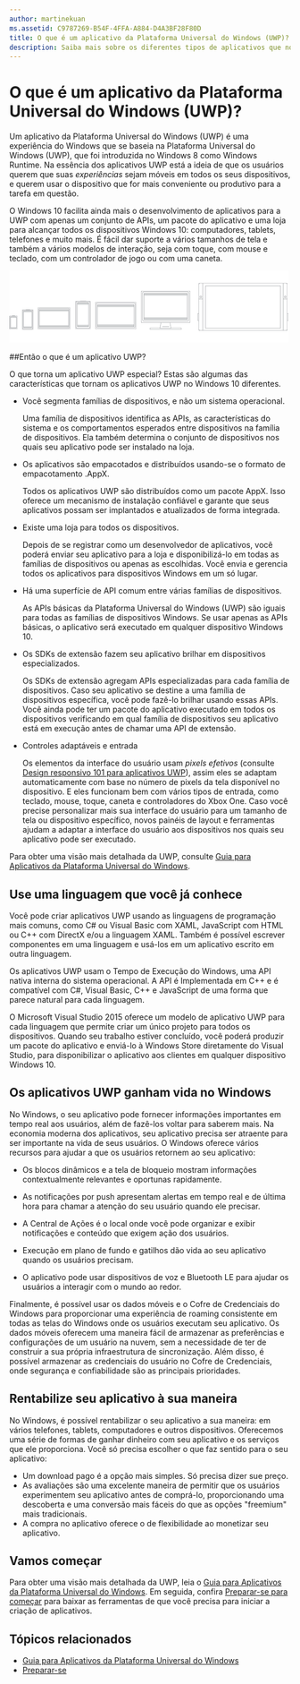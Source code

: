 ```yaml
---
author: martinekuan
ms.assetid: C9787269-B54F-4FFA-A884-D4A3BF28F80D
title: O que é um aplicativo da Plataforma Universal do Windows (UWP)?
description: Saiba mais sobre os diferentes tipos de aplicativos que nós chamamos de aplicativos Universais do Windows - aplicativos da Windows Store, aplicativos da Loja do Windows Phone e aplicativos do Windows Runtime.
---
```


# O que é um aplicativo da Plataforma Universal do Windows (UWP)?

Um aplicativo da Plataforma Universal do Windows (UWP) é uma experiência do Windows que se baseia na Plataforma Universal do Windows (UWP), que foi introduzida no Windows 8 como Windows Runtime. Na essência dos aplicativos UWP está a ideia de que os usuários querem que suas *experiências* sejam móveis em todos os seus dispositivos, e querem usar o dispositivo que for mais conveniente ou produtivo para a tarefa em questão.

O Windows 10 facilita ainda mais o desenvolvimento de aplicativos para a UWP com apenas um conjunto de APIs, um pacote do aplicativo e uma loja para alcançar todos os dispositivos Windows 10: computadores, tablets, telefones e muito mais. É fácil dar suporte a vários tamanhos de tela e também a vários modelos de interação, seja com toque, com mouse e teclado, com um controlador de jogo ou com uma caneta.

![Dispositivos Windows](images/1894834-hig-device-primer-01-500.png)

##Então o que é um aplicativo UWP?


O que torna um aplicativo UWP especial? Estas são algumas das características que tornam os aplicativos UWP no Windows 10 diferentes.

-   Você segmenta famílias de dispositivos, e não um sistema operacional.

    Uma família de dispositivos identifica as APIs, as características do sistema e os comportamentos esperados entre dispositivos na família de dispositivos. Ela também determina o conjunto de dispositivos nos quais seu aplicativo pode ser instalado na loja.

-   Os aplicativos são empacotados e distribuídos usando-se o formato de empacotamento .AppX.

    Todos os aplicativos UWP são distribuídos como um pacote AppX. Isso oferece um mecanismo de instalação confiável e garante que seus aplicativos possam ser implantados e atualizados de forma integrada.

-   Existe uma loja para todos os dispositivos.

    Depois de se registrar como um desenvolvedor de aplicativos, você poderá enviar seu aplicativo para a loja e disponibilizá-lo em todas as famílias de dispositivos ou apenas as escolhidas. Você envia e gerencia todos os aplicativos para dispositivos Windows em um só lugar.

-   Há uma superfície de API comum entre várias famílias de dispositivos.

    As APIs básicas da Plataforma Universal do Windows (UWP) são iguais para todas as famílias de dispositivos Windows. Se usar apenas as APIs básicas, o aplicativo será executado em qualquer dispositivo Windows 10.

-   Os SDKs de extensão fazem seu aplicativo brilhar em dispositivos especializados.

    Os SDKs de extensão agregam APIs especializadas para cada família de dispositivos. Caso seu aplicativo se destine a uma família de dispositivos específica, você pode fazê-lo brilhar usando essas APIs. Você ainda pode ter um pacote do aplicativo executado em todos os dispositivos verificando em qual família de dispositivos seu aplicativo está em execução antes de chamar uma API de extensão.

-   Controles adaptáveis e entrada

    Os elementos da interface do usuário usam *pixels efetivos* (consulte [Design responsivo 101 para aplicativos UWP](https://msdn.microsoft.com/library/windows/apps/Dn958435)), assim eles se adaptam automaticamente com base no número de pixels da tela disponível no dispositivo. E eles funcionam bem com vários tipos de entrada, como teclado, mouse, toque, caneta e controladores do Xbox One. Caso você precise personalizar mais sua interface do usuário para um tamanho de tela ou dispositivo específico, novos painéis de layout e ferramentas ajudam a adaptar a interface do usuário aos dispositivos nos quais seu aplicativo pode ser executado.

Para obter uma visão mais detalhada da UWP, consulte [Guia para Aplicativos da Plataforma Universal do Windows](universal-application-platform-guide.md).

## Use uma linguagem que você já conhece


Você pode criar aplicativos UWP usando as linguagens de programação mais comuns, como C# ou Visual Basic com XAML, JavaScript com HTML ou C++ com DirectX e/ou a linguagem XAML. Também é possível escrever componentes em uma linguagem e usá-los em um aplicativo escrito em outra linguagem.

Os aplicativos UWP usam o Tempo de Execução do Windows, uma API nativa interna do sistema operacional. A API é Implementada em C++ e é compatível com C#, Visual Basic, C++ e JavaScript de uma forma que parece natural para cada linguagem.

O Microsoft Visual Studio 2015 oferece um modelo de aplicativo UWP para cada linguagem que permite criar um único projeto para todos os dispositivos. Quando seu trabalho estiver concluído, você poderá produzir um pacote do aplicativo e enviá-lo à Windows Store diretamente do Visual Studio, para disponibilizar o aplicativo aos clientes em qualquer dispositivo Windows 10.

## Os aplicativos UWP ganham vida no Windows


No Windows, o seu aplicativo pode fornecer informações importantes em tempo real aos usuários, além de fazê-los voltar para saberem mais. Na economia moderna dos aplicativos, seu aplicativo precisa ser atraente para ser importante na vida de seus usuários. O Windows oferece vários recursos para ajudar a que os usuários retornem ao seu aplicativo:

-   Os blocos dinâmicos e a tela de bloqueio mostram informações contextualmente relevantes e oportunas rapidamente.
-   As notificações por push apresentam alertas em tempo real e de última hora para chamar a atenção do seu usuário quando ele precisar.

-   A Central de Ações é o local onde você pode organizar e exibir notificações e conteúdo que exigem ação dos usuários.

-   Execução em plano de fundo e gatilhos dão vida ao seu aplicativo quando os usuários precisam.

-   O aplicativo pode usar dispositivos de voz e Bluetooth LE para ajudar os usuários a interagir com o mundo ao redor.

Finalmente, é possível usar os dados móveis e o Cofre de Credenciais do Windows para proporcionar uma experiência de roaming consistente em todas as telas do Windows onde os usuários executam seu aplicativo. Os dados móveis oferecem uma maneira fácil de armazenar as preferências e configurações de um usuário na nuvem, sem a necessidade de ter de construir a sua própria infraestrutura de sincronização. Além disso, é possível armazenar as credenciais do usuário no Cofre de Credenciais, onde segurança e confiabilidade são as principais prioridades.

##  Rentabilize seu aplicativo à sua maneira


No Windows, é possível rentabilizar o seu aplicativo a sua maneira: em vários telefones, tablets, computadores e outros dispositivos. Oferecemos uma série de formas de ganhar dinheiro com seu aplicativo e os serviços que ele proporciona. Você só precisa escolher o que faz sentido para o seu aplicativo:

-   Um download pago é a opção mais simples. Só precisa dizer sue preço.
-   As avaliações são uma excelente maneira de permitir que os usuários experimentem seu aplicativo antes de comprá-lo, proporcionando uma descoberta e uma conversão mais fáceis do que as opções "freemium" mais tradicionais.
-   A compra no aplicativo oferece o de flexibilidade ao monetizar seu aplicativo.

## Vamos começar


Para obter uma visão mais detalhada da UWP, leia o [Guia para Aplicativos da Plataforma Universal do Windows](universal-application-platform-guide.md). Em seguida, confira [Preparar-se para começar](get-set-up.md) para baixar as ferramentas de que você precisa para iniciar a criação de aplicativos.

## Tópicos relacionados


* [Guia para Aplicativos da Plataforma Universal do Windows](universal-application-platform-guide.md)
* [Preparar-se](get-set-up.md)


<!--HONumber=Jun16_HO1-->


